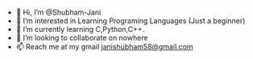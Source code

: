 - 👋 Hi, I’m @Shubham-Jani
- 👀 I’m interested in Learning Programing Languages (Just a beginner)
- 🌱 I’m currently learning C,Python,C++.
- 💞️ I’m looking to collaborate on nowhere
- 📫 Reach me at my gmail janishubham58@gmail.com

<!---
Shubham-Jani/Shubham-Jani is a ✨ special ✨ repository because its `README.md` (this file) appears on your GitHub profile.
You can click the Preview link to take a look at your changes.
--->
